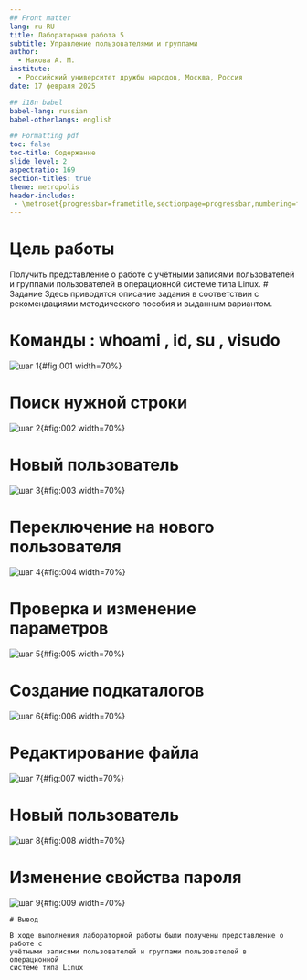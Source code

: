 ```yaml
---
## Front matter
lang: ru-RU
title: Лабораторная работа 5
subtitle: Управление пользователями и группами
author:
  - Накова А. М.
institute:
  - Российский университет дружбы народов, Москва, Россия
date: 17 февраля 2025

## i18n babel
babel-lang: russian
babel-otherlangs: english

## Formatting pdf
toc: false
toc-title: Содержание
slide_level: 2
aspectratio: 169
section-titles: true
theme: metropolis
header-includes:
 - \metroset{progressbar=frametitle,sectionpage=progressbar,numbering=fraction}
---
```


# Цель работы

Получить представление о работе с учётными записями пользователей и группами пользователей в операционной системе типа Linux. # Задание
Здесь приводится описание задания в соответствии с рекомендациями методического пособия и выданным вариантом.


# Команды : whoami , id, su , visudo

![шаг 1](C:\Users\Nakov\work\study\2024-2025\OAOS\os2\labs\lab05\presentation\image\1.png){#fig:001 width=70%}


# Поиск нужной строки


![шаг 2](C:\Users\Nakov\work\study\2024-2025\OAOS\os2\labs\lab05\presentation\image\2.png){#fig:002 width=70%}


# Новый пользователь

![шаг 3](C:\Users\Nakov\work\study\2024-2025\OAOS\os2\labs\lab05\presentation\image\3.png){#fig:003 width=70%}

# Переключение на нового пользователя

![шаг 4](C:\Users\Nakov\work\study\2024-2025\OAOS\os2\labs\lab05\presentation\image\4.png){#fig:004 width=70%}

# Проверка и изменение параметров

![шаг 5](C:\Users\Nakov\work\study\2024-2025\OAOS\os2\labs\lab05\presentation\image\6.png){#fig:005 width=70%}

# Создание подкаталогов

![шаг 6](C:\Users\Nakov\work\study\2024-2025\OAOS\os2\labs\lab05\presentation\image\7.png){#fig:006 width=70%}

# Редактирование файла

![шаг 7](C:\Users\Nakov\work\study\2024-2025\OAOS\os2\labs\lab05\presentation\image\8.png){#fig:007 width=70%}

# Новый пользователь

![шаг 8](C:\Users\Nakov\work\study\2024-2025\OAOS\os2\labs\lab05\presentation\image\8.png){#fig:008 width=70%}

# Изменение свойства пароля


![шаг 9](C:\Users\Nakov\work\study\2024-2025\OAOS\os2\labs\lab05\presentation\image\11.png){#fig:009 width=70%}


```
# Вывод

В ходе выполнения лабораторной работы были получены представление о работе с
учётными записями пользователей и группами пользователей в операционной
системе типа Linux

